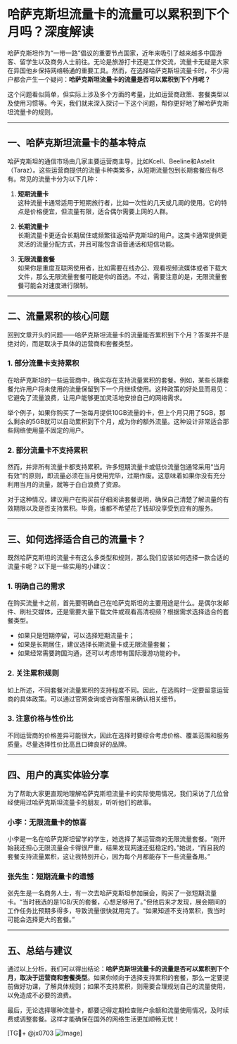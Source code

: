 # 哈萨克斯坦流量卡的流量可以累积到下个月吗？深度解读

哈萨克斯坦作为“一带一路”倡议的重要节点国家，近年来吸引了越来越多中国游客、留学生以及商务人士前往。无论是旅游打卡还是工作交流，流量卡无疑是大家在异国他乡保持网络畅通的重要工具。然而，在选择哈萨克斯坦流量卡时，不少用户都会产生一个疑问：**哈萨克斯坦流量卡的流量是否可以累积到下个月呢？**

这个问题看似简单，但实际上涉及多个方面的考量，比如运营商政策、套餐类型以及使用习惯等。今天，我们就来深入探讨一下这个问题，帮你更好地了解哈萨克斯坦流量卡的规则。

---

## 一、哈萨克斯坦流量卡的基本特点

哈萨克斯坦的通信市场由几家主要运营商主导，比如Kcell、Beeline和Astelit（Taraz）。这些运营商提供的流量卡种类繁多，从短期流量包到长期套餐应有尽有。常见的流量卡分为以下几种：

1. **短期流量卡**  
   这种流量卡通常适用于短期旅行者，比如一次性的几天或几周的使用。它的特点是价格便宜，但流量有限，适合偶尔需要上网的人群。

2. **长期流量卡**  
   长期流量卡更适合长期居住或频繁往返哈萨克斯坦的用户。这类卡通常提供更灵活的流量分配方式，并且可能包含语音通话和短信功能。

3. **无限流量套餐**  
   如果你是重度互联网使用者，比如需要在线办公、观看视频流媒体或者下载大文件，那么无限流量套餐可能是你的首选。不过，需要注意的是，无限流量套餐可能会对速度进行限制。

---

## 二、流量累积的核心问题

回到文章开头的问题——哈萨克斯坦流量卡的流量能否累积到下个月？答案并不是绝对的，而是取决于具体的运营商和套餐类型。

### 1. **部分流量卡支持累积**
   在哈萨克斯坦的一些运营商中，确实存在支持流量累积的套餐。例如，某些长期套餐允许用户将未使用的流量保留到下一个月继续使用。这种政策的好处显而易见：它避免了流量浪费，让用户能够更加灵活地安排自己的网络需求。

   举个例子，如果你购买了一张每月提供10GB流量的卡，但上个月只用了5GB，那么剩余的5GB就可以自动累积到下个月，成为你的额外流量。这种设计非常适合那些网络使用量不固定的用户。

### 2. **部分流量卡不支持累积**
   然而，并非所有流量卡都支持累积。许多短期流量卡或低价流量包通常采用“当月有效”的原则，即流量必须在当月使用完毕，过期作废。这意味着如果你没有充分利用当月的流量，就等于白白浪费了资源。

   对于这种情况，建议用户在购买前仔细阅读套餐说明，确保自己清楚了解流量的有效期限以及是否支持累积。毕竟，谁都不希望花了钱却没享受到应有的服务。

---

## 三、如何选择适合自己的流量卡？

既然哈萨克斯坦的流量卡有这么多类型和规则，那么我们应该如何选择一款合适的流量卡呢？以下是一些实用的小建议：

### 1. **明确自己的需求**
   在购买流量卡之前，首先要明确自己在哈萨克斯坦的主要用途是什么。是偶尔发邮件、刷社交媒体，还是需要大量下载文件或观看高清视频？根据需求选择适合的套餐类型。

   - 如果只是短期停留，可以选择短期流量卡；
   - 如果是长期居住，建议选择长期流量卡或无限流量套餐；
   - 如果经常需要跨国沟通，还可以考虑带有国际漫游功能的卡。

### 2. **关注累积规则**
   如上所述，不同套餐对流量累积的支持程度不同。因此，在选购时一定要留意运营商的具体政策。可以通过官网查询或咨询客服来确认相关细节。

### 3. **注意价格与性价比**
   不同运营商的价格差异可能很大，因此在选择时要综合考虑价格、覆盖范围和服务质量。尽量选择性价比高且口碑良好的品牌。

---

## 四、用户的真实体验分享

为了帮助大家更直观地理解哈萨克斯坦流量卡的实际使用情况，我们采访了几位曾经使用过哈萨克斯坦流量卡的朋友，听听他们的故事。

### 小李：无限流量卡的惊喜
小李是一名在哈萨克斯坦留学的学生，她选择了某运营商的无限流量套餐。“刚开始我还担心无限流量会卡得很严重，结果发现网速还挺稳定的。”她说，“而且我的套餐支持流量累积，这让我特别开心，因为每个月都能存下一些流量备用。”

### 张先生：短期流量卡的遗憾
张先生是一名商务人士，有一次去哈萨克斯坦参加展会，购买了一张短期流量卡。“当时我选的是1GB/天的套餐，心想足够用了。”但他后来才发现，展会期间的工作任务比预期多得多，导致流量很快就用完了。“如果知道不支持累积，我当时可能会选择更大的套餐。”

---

## 五、总结与建议

通过以上分析，我们可以得出结论：**哈萨克斯坦流量卡的流量是否可以累积到下个月，取决于运营商和套餐类型**。如果你倾向于选择支持累积的套餐，那么一定要提前做好功课，了解具体规则；如果不支持累积，则需要合理规划自己的流量使用，以免造成不必要的浪费。

最后，无论选择哪种流量卡，都要记得定期检查账户余额和流量使用情况，及时续费或调整套餐。这样才能确保在国外的网络生活更加顺畅无忧！

[TG💪+ @jx0703 ![Image](https://github.com/user-attachments/assets/dbca1d08-cadb-493c-b0ec-ad6f7a83f270)]